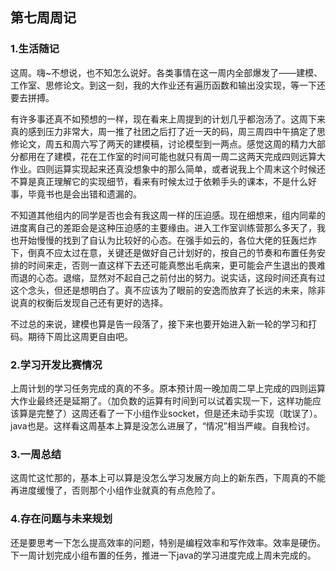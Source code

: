## 第七周周记
### 1.生活随记
这周。嗨~不想说，也不知怎么说好。各类事情在这一周内全部爆发了——建模、工作室、思修论文。到这一刻，我的大作业还有遍历函数和输出没实现，等一下还要去拼搏。

有许多事还真不如预想的一样，现在看来上周提到的计划几乎都泡汤了。这周下来真的感到压力非常大，周一推了社团之后打了近一天的码，周三周四中午搞定了思修论文，周五和周六写了两天的建模稿，讨论模型到一两点。感觉这周的精力大部分都用在了建模，花在工作室的时间可能也就只有周一周二这两天完成四则远算大作业。四则运算实现起来还真没想象中的那么简单，或者说我上个周末这个时候还不算是真正理解它的实现细节，看来有时候太过于依赖手头的课本，不是什么好事，毕竟书也是会出错和遗漏的。

不知道其他组内的同学是否也会有我这周一样的压迫感。现在细想来，组内同辈的进度离自己的差距会是这种压迫感的主要缘由。进入工作室训练营那么多天了，我也开始慢慢的找到了自认为比较好的心态。在强手如云的，各位大佬的狂轰烂炸下，倒真不应太过在意，关键还是做好自己计划好的，按自己的节奏和布置任务安排的时间来走，否则一直这样下去还可能真憋出毛病来，更可能会产生退出的畏难而退的心态。退缩，显然对不起自己之前付出的努力。说实话，这段时间还真有过这个念头，但还是想明白了。真不应该为了眼前的安逸而放弃了长远的未来，除非说真的权衡后发现自己还有更好的选择。

不过总的来说，建模也算是告一段落了，接下来也要开始进入新一轮的学习和打码。期待下周比这周更自由吧。

### 2.学习开发比赛情况
上周计划的学习任务完成的真的不多。原本预计周一晚加周二早上完成的四则运算大作业最终还是延期了。（加负数的运算有时间到可以试着实现一下，这样功能应该算是完整了）这周还看了一下小组作业socket，但是还未动手实现（耽误了）。java也是。这样看这周基本上算是没怎么进展了，“情况”相当严峻。自我检讨。

### 3.一周总结
这周忙这忙那的，基本上可以算是没怎么学习发展方向上的新东西，下周真的不能再进度缓慢了，否则那个小组作业就真的有点危险了。

### 4.存在问题与未来规划
还是要思考一下怎么提高效率的问题，特别是编程效率和写作效率。效率是硬伤。下一周计划完成小组布置的任务，推进一下java的学习进度完成上周未完成的。